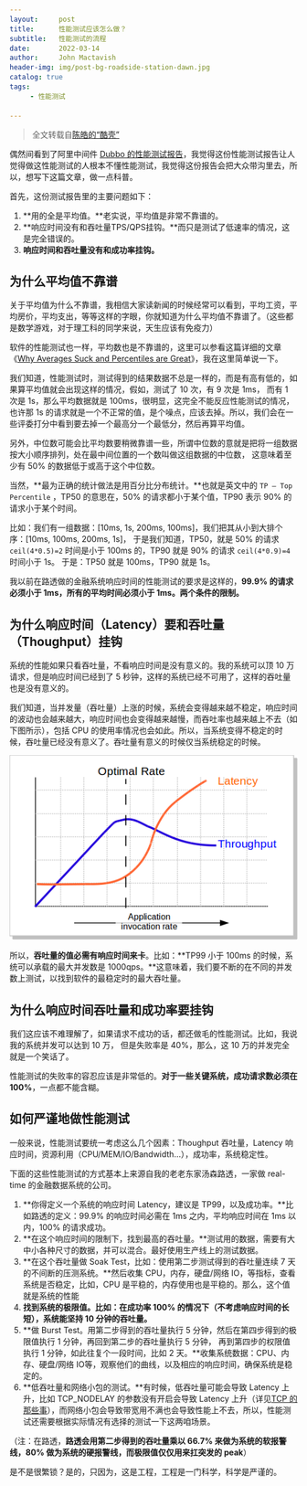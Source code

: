 ```yaml
---
layout:     post
title:      性能测试应该怎么做？
subtitle:   性能测试的流程
date:       2022-03-14
author:     John Mactavish
header-img: img/post-bg-roadside-station-dawn.jpg
catalog: true
tags:
     - 性能测试

---
```


> 全文转载自[陈皓的“酷壳”](https://coolshell.cn/articles/17381.html)

偶然间看到了阿里中间件 [Dubbo 的性能测试报告](https://dubbo.apache.org/zh/docsv2.7/user/perf-test/)，我觉得这份性能测试报告让人觉得做这性能测试的人根本不懂性能测试，我觉得这份报告会把大众带沟里去，所以，想写下这篇文章，做一点科普。

首先，这份测试报告里的主要问题如下：

1. **用的全是平均值。**老实说，平均值是非常不靠谱的。
2. **响应时间没有和吞吐量TPS/QPS挂钩。**而只是测试了低速率的情况，这是完全错误的。
3. **响应时间和吞吐量没有和成功率挂钩。**

## 为什么平均值不靠谱

关于平均值为什么不靠谱，我相信大家读新闻的时候经常可以看到，平均工资，平均房价，平均支出，等等这样的字眼，你就知道为什么平均值不靠谱了。（这些都是数学游戏，对于理工科的同学来说，天生应该有免疫力）

软件的性能测试也一样，平均数也是不靠谱的，这里可以参看这篇详细的文章《[Why Averages Suck and Percentiles are Great](https://www.dynatrace.com/news/blog/why-averages-suck-and-percentiles-are-great/)》，我在这里简单说一下。

我们知道，性能测试时，测试得到的结果数据不总是一样的，而是有高有低的，如果算平均值就会出现这样的情况，假如，测试了 10 次，有 9 次是 1ms，
而有 1 次是 1s，那么平均数据就是 100ms，很明显，这完全不能反应性能测试的情况，也许那 1s 的请求就是一个不正常的值，是个噪点，应该去掉。所以，我们会在一些评委打分中看到要去掉一个最高分一个最低分，然后再算平均值。

另外，中位数可能会比平均数要稍微靠谱一些，所谓中位数的意就是把将一组数据按大小顺序排列，处在最中间位置的一个数叫做这组数据的中位数，
这意味着至少有 50% 的数据低于或高于这个中位数。

当然，**最为正确的统计做法是用百分比分布统计。**也就是英文中的 `TP – Top Percentile` ，TP50 的意思在，50% 的请求都小于某个值，TP90 表示 90% 的请求小于某个时间。

比如：我们有一组数据：[10ms,  1s, 200ms, 100ms]，我们把其从小到大排个序：[10ms, 100ms, 200ms, 1s]，
于是我们知道，TP50，就是 50% 的请求 `ceil(4*0.5)=2` 时间是小于 100ms 的，TP90 就是 90% 的请求 `ceil(4*0.9)=4` 时间小于 1s。
于是：TP50 就是 100ms，TP90 就是 1s。

我以前在路透做的金融系统响应时间的性能测试的要求是这样的，**99.9% 的请求必须小于 1ms，所有的平均时间必须小于 1ms。两个条件的限制。**

## 为什么响应时间（Latency）要和吞吐量（Thoughput）挂钩

系统的性能如果只看吞吐量，不看响应时间是没有意义的。我的系统可以顶 10 万请求，但是响应时间已经到了 5 秒钟，这样的系统已经不可用了，这样的吞吐量也是没有意义的。

我们知道，当并发量（吞吐量）上涨的时候，系统会变得越来越不稳定，响应时间的波动也会越来越大，响应时间也会变得越来越慢，而吞吐率也越来越上不去（如下图所示），包括 CPU 的使用率情况也会如此。所以，当系统变得不稳定的时候，吞吐量已经没有意义了。吞吐量有意义的时候仅当系统稳定的时候。

![](../img/post-2022-performance-test-cool-shell.png)

所以，**吞吐量的值必需有响应时间来卡**。比如：**TP99 小于 100ms 的时候，系统可以承载的最大并发数是 1000qps。**这意味着，我们要不断的在不同的并发数上测试，以找到软件的最稳定时的最大吞吐量。

## 为什么响应时间吞吐量和成功率要挂钩

我们这应该不难理解了，如果请求不成功的话，都还做毛的性能测试。比如，我说我的系统并发可以达到 10 万，
但是失败率是 40%，那么，这 10 万的并发完全就是一个笑话了。

性能测试的失败率的容忍应该是非常低的。**对于一些关键系统，成功请求数必须在 100%**，一点都不能含糊。

## 如何严谨地做性能测试

一般来说，性能测试要统一考虑这么几个因素：Thoughput 吞吐量，Latency 响应时间，资源利用（CPU/MEM/IO/Bandwidth…），成功率，系统稳定性。

下面的这些性能测试的方式基本上来源自我的老老东家汤森路透，一家做 real-time 的金融数据系统的公司。

1. **你得定义一个系统的响应时间 Latency，建议是 TP99，以及成功率。**比如路透的定义：99.9% 的响应时间必需在 1ms 之内，平均响应时间在 1ms 以内，100% 的请求成功。
2. **在这个响应时间的限制下，找到最高的吞吐量。**测试用的数据，需要有大中小各种尺寸的数据，并可以混合。最好使用生产线上的测试数据。
3. **在这个吞吐量做 Soak Test，比如：使用第二步测试得到的吞吐量连续 7 天的不间断的压测系统。**然后收集 CPU，内存，硬盘/网络 IO，等指标，查看系统是否稳定，比如，CPU 是平稳的，内存使用也是平稳的。那么，这个值就是系统的性能
4. **找到系统的极限值。比如：在成功率 100% 的情况下（不考虑响应时间的长短），系统能坚持 10 分钟的吞吐量。**
5. **做 Burst Test。用第二步得到的吞吐量执行 5 分钟，然后在第四步得到的极限值执行 1 分钟，再回到第二步的吞吐量执行 5 分钟，
再到第四步的权限值执行 1 分钟，如此往复个一段时间，比如 2 天。**收集系统数据：CPU、内存、硬盘/网络 IO等，观察他们的曲线，以及相应的响应时间，确保系统是稳定的。
6. **低吞吐量和网络小包的测试。**有时候，低吞吐量可能会导致 Latency 上升，比如 TCP_NODELAY 的参数没有开启会导致 Latency 上升（详见[TCP 的那些事](https://coolshell.cn/articles/11564.html)），而网络小包会导致带宽用不满也会导致性能上不去，所以，性能测试还需要根据实际情况有选择的测试一下这两咱场景。

（注：在路透，**路透会用第二步得到的吞吐量乘以 66.7% 来做为系统的软报警线，80% 做为系统的硬报警线，而极限值仅仅用来扛突发的 peak**）

是不是很繁锁？是的，只因为，这是工程，工程是一门科学，科学是严谨的。

